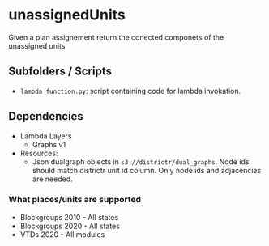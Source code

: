 # unassignedUnits

Given a plan assignement return the conected componets of the unassigned units

## Subfolders / Scripts

* `lambda_function.py`: script containing code for lambda invokation.

## Dependencies
* Lambda Layers
    * Graphs v1
* Resources:
    * Json dualgraph objects in `s3://districtr/dual_graphs`.  Node ids should match districtr unit
      id column.  Only node ids and adjacencies are needed.

### What places/units are supported

* Blockgroups 2010 - All states
* Blockgroups 2020 - All states
* VTDs 2020 - All modules
